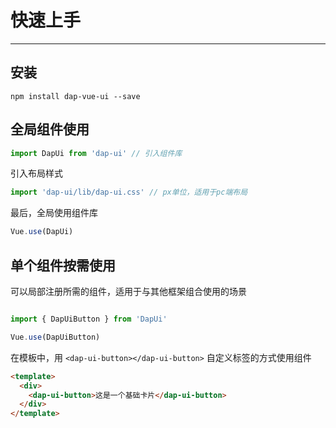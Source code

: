 <!--
 * @Author: Devin Shi
 * @Email: yutian.shi@definesys.com
 * @Date: 2019-11-01 11:28:23
 * @LastEditTime: 2020-02-06 12:19:05
 * @LastEditors: DevinShi
 * @Description: 
 -->
# 快速上手
<!-- {.md} -->

----
<!-- {.md} -->

## 安装
<!-- {.md} -->

```
npm install dap-vue-ui --save
```
<!-- {.md} -->

## 全局组件使用
<!-- {.md} -->

```js
import DapUi from 'dap-ui' // 引入组件库
```
<!-- {.md} -->

引入<!-- {.md} -->布局样式

```js
import 'dap-ui/lib/dap-ui.css' // px单位，适用于pc端布局
```
最后，全局使用组件库<!-- {.md} -->
```js
Vue.use(DapUi)
```
<!-- {.md} -->

## 单个组件按需使用
<!-- {.md} -->

可以局部注册所需的组件，适用于与其他框架组合使用的场景
<!-- {.md} -->

```js

import { DapUiButton } from 'DapUi'

Vue.use(DapUiButton)

```
<!-- {.md} -->

在模板中，用<!-- {.md} --> `<dap-ui-button></dap-ui-button>` 自定义标签的方式使用组件

```html
<template>
  <div>
    <dap-ui-button>这是一个基础卡片</dap-ui-button>
  </div>
</template>
```
<!-- {.md} -->


